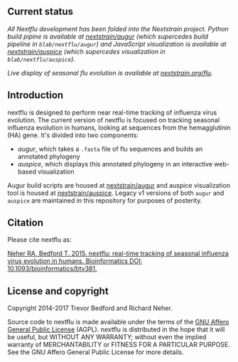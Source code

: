 ## Current status

_All Nextflu development has been folded into the Nextstrain project. Python build pipine is available at [nextstrain/augur](https://github.com/nextstrain/augur) (which supercedes build pipeline in `blab/nextflu/augur`) and JavaScript visualization is available at [nextstrain/auspice](https://github.com/nextstrain/auspice) (which supercedes visualization in `blab/nextflu/auspice`)._

_Live display of seasonal flu evolution is available at [nextstrain.org/flu](http://nextstrain.org/flu)._

## Introduction

nextflu is designed to perform near real-time tracking of influenza virus evolution. The current version of nextflu is focused on tracking seasonal influenza evolution in humans, looking at sequences from the hemagglutinin (HA) gene. It's divided into two components:
* _augur_, which takes a `.fasta` file of flu sequences and builds an annotated phylogeny
* _auspice_, which displays this annotated phylogeny in an interactive web-based visualization

Augur build scripts are housed at [nextstrain/augur](https://github.com/nextstrain/augur) and auspice visualization tool is housed at [nextstrain/auspice](https://github.com/nextstrain/auspice). Legacy v1 versions of both `augur` and `auspice` are maintained in this repository for purposes of posterity.

## Citation

Please cite nextflu as:

[Neher RA, Bedford T. 2015. nextflu: real-time tracking of seasonal influenza virus evolution in humans. Bioinformatics DOI: 10.1093/bioinformatics/btv381.](https://doi.org/10.1093/bioinformatics/btv381)

## License and copyright

Copyright 2014-2017 Trevor Bedford and Richard Neher.

Source code to nextflu is made available under the terms of the [GNU Affero General Public License](LICENSE.txt) (AGPL). nextflu is distributed in the hope that it will be useful, but WITHOUT ANY WARRANTY; without even the implied warranty of MERCHANTABILITY or FITNESS FOR A PARTICULAR PURPOSE.  See the GNU Affero General Public License for more details.
